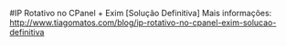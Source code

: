 #IP Rotativo no CPanel + Exim [Solução Definitiva]
Mais informações: http://www.tiagomatos.com/blog/ip-rotativo-no-cpanel-exim-solucao-definitiva